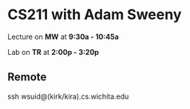 # CS211 with Adam Sweeny

Lecture on __MW__ at __9:30a - 10:45a__

Lab on __TR__ at __2:00p - 3:20p__

## Remote

ssh wsuid@(kirk/kira).cs.wichita.edu
